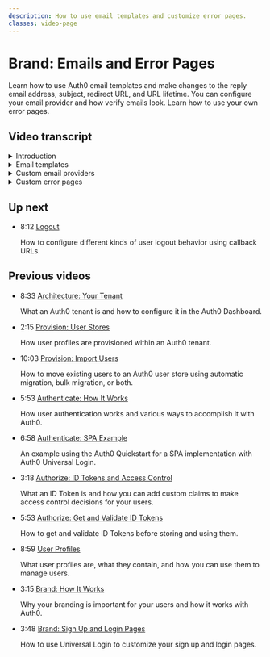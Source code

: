 ```yaml
---
description: How to use email templates and customize error pages. 
classes: video-page
---
```

# Brand: Emails and Error Pages

Learn how to use Auth0 email templates and make changes to the reply email address, subject, redirect URL, and URL lifetime. You can configure your email provider and how verify emails look. Learn how to use your own error pages.


<div class="video-wrapper" data-video="84wcgq7a75"></div>

## Video transcript

<details>
  <summary>Introduction</summary>

In the previous video we showed you how to add branding to your login pages using the universal login  Settings in the Auth0 Dashboard. In this video, we are going to show how easy it is to brand the rest of the things that your users might see, such as emails, and error pages.
</details>

<details>
  <summary>Email templates</summary>

First let’s take a look at email templates. 

We’ll start by choosing a template to customize. In this example, we’ll work on the **Change Password** template. This is the email that will be sent whenever a user requests a password change; the password will not be changed until the user follows the link in the email. 

Note that we enabled **Customize Password Reset Page** in the **Universal Login Password Reset** tab in the last video. If you haven’t done that yet, go ahead and do that now.

Enter all the information into the fields to determine the reply email address, subject, redirect URL, and URL lifetime. Email templates in Auth0 support [Liquid syntax](https://github.com/Shopify/liquid/wiki/Liquid-for-Designers), and allow you to include a number of Auth0 provided common variables 

1. For the Reply Email Address, you can include any of the common variables like {{ application.name }}. For example: `{{ application.name }} <support@yourcompany.com>`.  For this field, however, you can not use liquid syntax as part of the email address itself.

2. For the Subject line, you can include any of the common variables like `{{ application.name }}` and `{{ user.email }}`. For example: Welcome to `{{ application.name }}!`.

3. For the Redirect URL, enter the URL that you want the user to be redirected to after the action finishes. You can use the `{{ application.name }}` and `{{ application.callback_domain }}` variables. 

4. The URL Lifetime default is set to 432,000 seconds which is 5 days. After that time has passed, the URL link will expire.

5. Click Save.

At the bottom, you can see the HTML code of message body. You can edit the HTML directly. You can also use common variables in the email message body. You can use liquid syntax in the body of the email to do everything - from just changing some of the text to be user specific, to using if/then statements to provide localization of the text. 
</details>

<details>
  <summary>Custom email providers</summary>

Now we will show you how easy it is to configure a custom email provider to use. In order to use a custom email template you will need to setup one of the out of box third-party email provider services, or provide credentials from any SMTP service that supports basic authentication. 

You can use an external email provider to manage, monitor, and troubleshoot your email communications. It’s as simple as opening the right ports and whitelisting inbound connections from specific IP addresses. Auth0 currently supports the following providers:

* Mandrill
* Amazon SES
* SendGrid
* SparkPost
* Or any Other SMTP provider (e.g., Gmail, Yahoo)

Note that you can only configure one email provider, which will be used for all emails.

You can also use your own SMTP server to send emails. This works well for testing your email templates without spamming your users. There are three requirements for the SMTP server:

* It must support LOGIN authentication.
* It must support TLS 1.0 or higher.
* And It must use a certificate signed by a public certificate authority (CA).

1. Open the **Custom Email Provider** page on the Auth0 Dashboard.
2. Click on **Use my own Email Provider**.
3. Click the **SMTP** logo.
4. Enter your SMTP server Host, Port, Username and Password in the appropriate fields.
5. Click **Save**.

Common SMTP ports include 25 and 587. Port 25 is generally reserved for unencrypted traffic and so should not be used; this is particularly important for emails from Auth0 since they often contain sensitive information. 

Now you can send a test email using the **SEND TEST EMAIL** button on the **Custom Email Provider** page of the Auth0 Dashboard. If you don't receive an email after a few minutes, check your dashboard logs for any failures.
</details>

<details>
  <summary>Custom error pages</summary>

Now we’re going to look at customizing error pages. 

By default, if your users encounter any problems at sign up or log in, Auth0 provides generic error pages, that includes the support URL and support email address, that's entered right here.

Down near the bottom of the page, under the **Error Pages** heading, you can select **Redirect users to your own error page** if desired

Using your own error pages allows you to add your branding (not Auth0’s) and provide user information about what your users should do next. To do this, you simply enter the URL for your error page.  When Auth0 redirects users to your own error pages, additional query parameters will be included in your URL, which provides additional information about the error that was encountered.

In the next video, we'll look at the user logout process.
</details>

## Up next

<ul class="up-next">

  <li>
    <span class="video-time"><i class="icon icon-budicon-494"></i>8:12</span>
    <i class="video-icon icon icon-budicon-676"></i>
    <a href="/videos/get-started/10-logout">Logout</a>
    <p>How to configure different kinds of user logout behavior using callback URLs. </p>
  </li>

</ul>

## Previous videos

<ul class="up-next">

  <li>
    <span class="video-time"><i class="icon icon-budicon-494"></i>8:33</span>
    <i class="video-icon icon icon-budicon-676"></i>
    <a href="/videos/get-started/01-architecture-your-tenant">Architecture: Your Tenant</a>
    <p>What an Auth0 tenant is and how to configure it in the Auth0 Dashboard.</p>
  </li>

  <li>
    <span class="video-time"><i class="icon icon-budicon-494"></i>2:15</span>
    <i class="video-icon icon icon-budicon-676"></i>
    <a href="/videos/get-started/02-provision-user-stores">Provision: User Stores</a>
    <p>How user profiles are provisioned within an Auth0 tenant.</p>
  </li>

  <li>
    <span class="video-time"><i class="icon icon-budicon-494"></i>10:03</span>
    <i class="video-icon icon icon-budicon-676"></i>
    <a href="/videos/get-started/03-provision-import-users">Provision: Import Users</a>
    <p>How to move existing users to an Auth0 user store using automatic migration, bulk migration, or both.</p>
  </li>

  <li>
    <span class="video-time"><i class="icon icon-budicon-494"></i>5:53</span>
    <i class="video-icon icon icon-budicon-676"></i>
    <a href="/videos/get-started/04_01-authenticate-how-it-works">Authenticate: How It Works</a>
    <p>How user authentication works and various ways to accomplish it with Auth0.</p>
  </li>

  <li>
    <span class="video-time"><i class="icon icon-budicon-494"></i>6:58</span>
    <i class="video-icon icon icon-budicon-676"></i>
    <a href="/videos/get-started/04_02-authenticate-spa-example">Authenticate: SPA Example</a>
    <p>An example using the Auth0 Quickstart for a SPA implementation with Auth0 Universal Login. </p>
  </li>

  <li>
    <span class="video-time"><i class="icon icon-budicon-494"></i>3:18</span>
    <i class="video-icon icon icon-budicon-676"></i>
    <a href="/videos/get-started/05_01-authorize-id-tokens-access-control">Authorize: ID Tokens and Access Control</a>
    <p>What an ID Token is and how you can add custom claims to make access control decisions for your users. </p>
  </li>

  <li>
    <span class="video-time"><i class="icon icon-budicon-494"></i>5:53</span>
    <i class="video-icon icon icon-budicon-676"></i>
    <a href="/videos/get-started/05_02-authorize-get-validate-id-tokens">Authorize: Get and Validate ID Tokens</a>
    <p>How to get and validate ID Tokens before storing and using them. </p>
  </li>

  <li>
    <span class="video-time"><i class="icon icon-budicon-494"></i>8:59</span>
    <i class="video-icon icon icon-budicon-676"></i>
    <a href="/videos/get-started/06-user-profiles">User Profiles</a>
    <p>What user profiles are, what they contain, and how you can use them to manage users. </p>
  </li>

  <li>
    <span class="video-time"><i class="icon icon-budicon-494"></i>3:15</span>
    <i class="video-icon icon icon-budicon-676"></i>
    <a href="/videos/get-started/07_01-brand-how-it-works">Brand: How It Works</a>
    <p>Why your branding is important for your users and how it works with Auth0. </p>
  </li>

  <li>
    <span class="video-time"><i class="icon icon-budicon-494"></i>3:48</span>
    <i class="video-icon icon icon-budicon-676"></i>
    <a href="/videos/get-started/07_02-brand-signup-login-pages">Brand: Sign Up and Login Pages</a>
    <p>How to use Universal Login to customize your sign up and login pages. </p>
  </li>

</ul>
